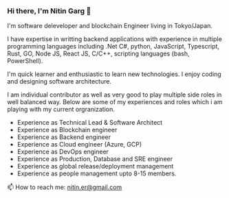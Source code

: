 ### Hi there, I'm Nitin Garg 👋

I'm software deleveloper and blockchain Engineer living in Tokyo/Japan. 

I have expertise in writting backend applications with experience in multiple programming languages including .Net C#, python, JavaScript, Typescript, Rust, GO, Node JS, React JS, C/C++, scripting languages (bash, PowerShell).

I'm quick learner and enthusiastic to learn new technologies. I enjoy coding and designing software architecture.

I am individual contributor as well as very good to play multiple side roles in well balanced way. Below are some of my experiences and roles which i am playing with my current orgranization.

-	Experience as Technical Lead & Software Architect
-	Experience as Blockchain engineer
-	Experience as Backend engineer
-	Experience as Cloud engineer (Azure, GCP)
-	Experience as DevOps engineer
-	Experience as Production, Database and SRE engineer
-	Experience as global release/deployment management
-	Experience as people management upto 8-15 members.


📫 How to reach me: nitin.er@gmail.com
